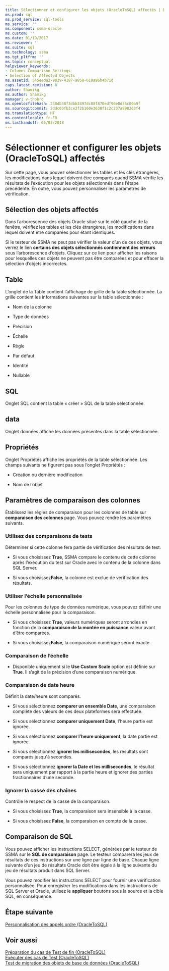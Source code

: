 ```yaml
---
title: Sélectionner et configurer les objets (OracleToSQL) affectés | Documents Microsoft
ms.prod: sql
ms.prod_service: sql-tools
ms.service: ''
ms.component: ssma-oracle
ms.custom: ''
ms.date: 01/19/2017
ms.reviewer: ''
ms.suite: sql
ms.technology: ssma
ms.tgt_pltfrm: ''
ms.topic: conceptual
helpviewer_keywords:
- Columns Comparison Settings
- Selection of Affected Objects
ms.assetid: 545eeda2-9829-4187-a858-619a96b4b71d
caps.latest.revision: 8
author: Shamikg
ms.author: Shamikg
manager: v-thobro
ms.openlocfilehash: 238db38f3dbb3497dc88f870edf96e8d36c00a9f
ms.sourcegitcommit: 2ddc0bfb3ce2f2b160e3638f1c2c237a898263f4
ms.translationtype: HT
ms.contentlocale: fr-FR
ms.lasthandoff: 05/03/2018
---
```

# <a name="selecting-and-configuring-affected-objects-oracletosql"></a>Sélectionner et configurer les objets (OracleToSQL) affectés
Sur cette page, vous pouvez sélectionner les tables et les clés étrangères, les modifications dans lequel doivent être comparés quand SSMA vérifie les résultats de l’exécution pour les objets sélectionnés dans l’étape précédente. En outre, vous pouvez personnaliser les paramètres de vérification.  
  
## <a name="selection-of-affected-objects"></a>Sélection des objets affectés  
Dans l’arborescence des objets Oracle situé sur le côté gauche de la fenêtre, vérifiez les tables et les clés étrangères, les modifications dans lequel doivent être comparées pour étant identiques.  
  
Si le testeur de SSMA ne peut pas vérifier la valeur d’un de ces objets, vous verrez le lien **certains des objets sélectionnés contiennent des erreurs** sous l’arborescence d’objets. Cliquez sur ce lien pour afficher les raisons pour lesquelles ces objets ne peuvent pas être comparées et pour effacer la sélection d’objets incorrectes.  
  
## <a name="table"></a>Table  
L’onglet de la Table contient l’affichage de grille de la table sélectionnée. La grille contient les informations suivantes sur la table sélectionnée :  
  
-   Nom de la colonne  
  
-   Type de données  
  
-   Précision  
  
-   Échelle  
  
-   Règle  
  
-   Par défaut  
  
-   Identité  
  
-   Nullable  
  
## <a name="sql"></a>SQL  
Onglet SQL contient la table « créer » SQL de la table sélectionnée.  
  
## <a name="data"></a>data  
Onglet données affiche les données présentes dans la table sélectionnée.  
  
## <a name="properties"></a>Propriétés  
Onglet Propriétés affiche les propriétés de la table sélectionnée. Les champs suivants ne figurent pas sous l’onglet Propriétés :  
  
-   Création ou dernière modification  
  
-   Nom de l’objet  
  
## <a name="columns-comparison-settings"></a>Paramètres de comparaison des colonnes  
Établissez les règles de comparaison pour les colonnes de table sur **comparaison des colonnes** page. Vous pouvez rendre les paramètres suivants.  
  
### <a name="use-during-test-comparisons"></a>Utilisez des comparaisons de tests  
Déterminer si cette colonne fera partie de vérification des résultats de test.  
  
-   Si vous choisissez **True**, SSMA compare le contenu de cette colonne après l’exécution du test sur Oracle avec le contenu de la colonne dans SQL Server. 
  
-   Si vous choisissez**False**, la colonne est exclue de vérification des résultats.  
  
### <a name="use-custom-scale"></a>Utiliser l’échelle personnalisée  
Pour les colonnes de type de données numérique, vous pouvez définir une échelle personnalisée pour la comparaison.  
  
-   Si vous choisissez **True**, valeurs numériques seront arrondies en fonction de la **comparaison de la montée en puissance** valeur avant d’être comparées.  
  
-   Si vous choisissez**False**, la comparaison numérique seront exacte.  
  
### <a name="comparing-scale"></a>Comparaison de l’échelle  
  
-   Disponible uniquement si le **Use Custom Scale** option est définie sur **True**. Il s’agit de la précision d’une comparaison numérique.  
  
### <a name="date-time-comparing"></a>Comparaison de date heure  
Définit la date/heure sont comparés.  
  
-   Si vous sélectionnez **comparer un ensemble Date**, une comparaison complète des valeurs de ces deux plateformes sera effectuée.  
  
-   Si vous sélectionnez **comparer uniquement Date**, l’heure partie est ignorée.  
  
-   Si vous sélectionnez **comparer l’heure uniquement**, la date partie est ignorée.  
  
-   Si vous sélectionnez **ignorer les millisecondes**, les résultats sont comparés jusqu'à secondes.  
  
-   Si vous sélectionnez **ignorer la Date et les millisecondes**, le résultat sera uniquement par rapport à la partie heure et ignorer des parties fractionnaires d’une seconde.  
  
### <a name="ignore-strings-case"></a>Ignorer la casse des chaînes  
Contrôle le respect de la casse de la comparaison.  
  
-   Si vous choisissez **True**, la comparaison sera insensible à la casse.  
  
-   Si vous choisissez **False**, la comparaison en compte de la casse.  
  
## <a name="comparing-sql"></a>Comparaison de SQL  
Vous pouvez afficher les instructions SELECT, générées par le testeur de SSMA sur le **SQL de comparaison** page. Le testeur comparera les jeux de résultats de ces instructions sur une ligne par ligne de base. Chaque ligne suivante d’un jeu de résultats Oracle doit être égale à la ligne suivante du jeu de résultats produit dans SQL Server.
  
Vous pouvez modifier les instructions SELECT pour fournir une vérification personnalisée. Pour enregistrer les modifications dans les instructions de SQL Server et Oracle, utilisez le **appliquer** boutons sous la source et la cible SQL, en conséquence.  
  
## <a name="next-step"></a>Étape suivante  
[Personnalisation des appels ordre &#40;OracleToSQL&#41;](../../ssma/oracle/customizing-calls-order-oracletosql.md)  
  
## <a name="see-also"></a>Voir aussi  
[Préparation du cas de Test de fin &#40;OracleToSQL&#41;](../../ssma/oracle/finishing-test-case-preparation-oracletosql.md)  
[Exécuter des cas de Test &#40;OracleToSQL&#41;](../../ssma/oracle/running-test-cases-oracletosql.md)  
[Test de migration des objets de base de données &#40;OracleToSQL&#41;](../../ssma/oracle/testing-migrated-database-objects-oracletosql.md)  
  
